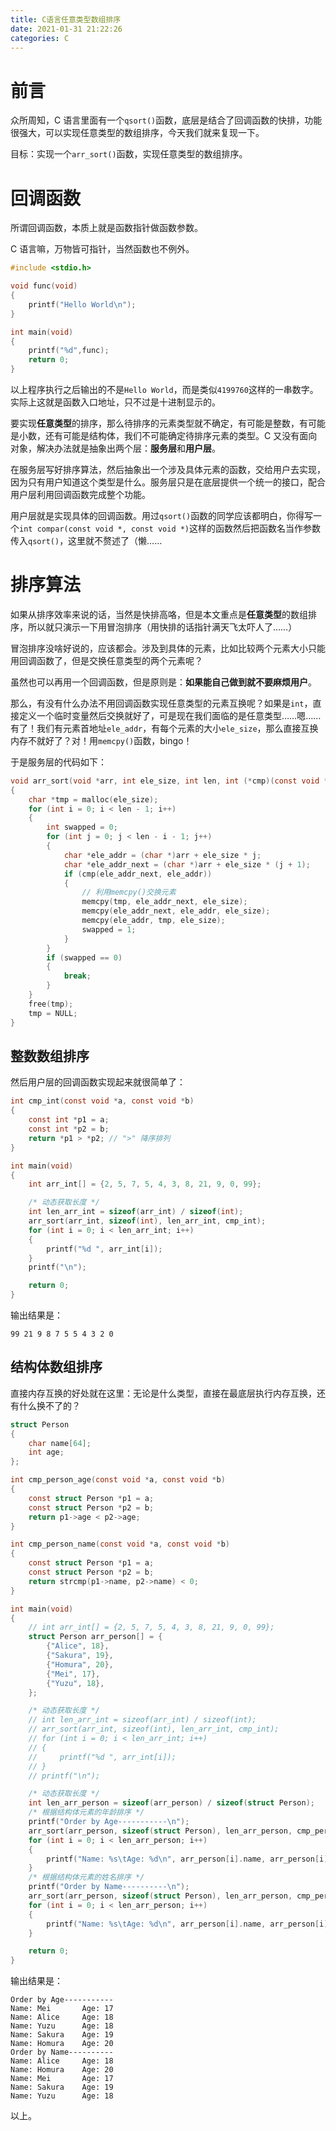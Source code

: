 ```yaml
---
title: C语言任意类型数组排序
date: 2021-01-31 21:22:26
categories: C
---
```


# 前言

众所周知，C 语言里面有一个`qsort()`函数，底层是结合了回调函数的快排，功能很强大，可以实现任意类型的数组排序，今天我们就来复现一下。

目标：实现一个`arr_sort()`函数，实现任意类型的数组排序。

# 回调函数

所谓回调函数，本质上就是函数指针做函数参数。

C 语言嘛，万物皆可指针，当然函数也不例外。

```C
#include <stdio.h>

void func(void)
{
    printf("Hello World\n");
}

int main(void)
{
    printf("%d",func);
    return 0;
}
```

以上程序执行之后输出的不是`Hello World`，而是类似`4199760`这样的一串数字。实际上这就是函数入口地址，只不过是十进制显示的。

要实现**任意类型**的排序，那么待排序的元素类型就不确定，有可能是整数，有可能是小数，还有可能是结构体，我们不可能确定待排序元素的类型。C 又没有面向对象，解决办法就是抽象出两个层：**服务层**和**用户层**。

在服务层写好排序算法，然后抽象出一个涉及具体元素的函数，交给用户去实现，因为只有用户知道这个类型是什么。服务层只是在底层提供一个统一的接口，配合用户层利用回调函数完成整个功能。

用户层就是实现具体的回调函数。用过`qsort()`函数的同学应该都明白，你得写一个`int compar(const void *, const void *)`这样的函数然后把函数名当作参数传入`qsort()`，这里就不赘述了（懒……

# 排序算法

如果从排序效率来说的话，当然是快排高咯，但是本文重点是**任意类型**的数组排序，所以就只演示一下用冒泡排序（用快排的话指针满天飞太吓人了……）

冒泡排序没啥好说的，应该都会。涉及到具体的元素，比如比较两个元素大小只能用回调函数了，但是交换任意类型的两个元素呢？

虽然也可以再用一个回调函数，但是原则是：**如果能自己做到就不要麻烦用户**。

那么，有没有什么办法不用回调函数实现任意类型的元素互换呢？如果是`int`，直接定义一个临时变量然后交换就好了，可是现在我们面临的是任意类型……嗯……有了！我们有元素首地址`ele_addr`，有每个元素的大小`ele_size`，那么直接互换内存不就好了？对！用`memcpy()`函数，bingo！

于是服务层的代码如下：

```c
void arr_sort(void *arr, int ele_size, int len, int (*cmp)(const void *, const void *))
{
    char *tmp = malloc(ele_size);
    for (int i = 0; i < len - 1; i++)
    {
        int swapped = 0;
        for (int j = 0; j < len - i - 1; j++)
        {
            char *ele_addr = (char *)arr + ele_size * j;
            char *ele_addr_next = (char *)arr + ele_size * (j + 1);
            if (cmp(ele_addr_next, ele_addr))
            {
                // 利用memcpy()交换元素
                memcpy(tmp, ele_addr_next, ele_size);
                memcpy(ele_addr_next, ele_addr, ele_size);
                memcpy(ele_addr, tmp, ele_size);
                swapped = 1;
            }
        }
        if (swapped == 0)
        {
            break;
        }
    }
    free(tmp);
    tmp = NULL;
}
```

## 整数数组排序

然后用户层的回调函数实现起来就很简单了：

```c
int cmp_int(const void *a, const void *b)
{
    const int *p1 = a;
    const int *p2 = b;
    return *p1 > *p2; // ">" 降序排列
}

int main(void)
{
    int arr_int[] = {2, 5, 7, 5, 4, 3, 8, 21, 9, 0, 99};

    /* 动态获取长度 */
    int len_arr_int = sizeof(arr_int) / sizeof(int);
    arr_sort(arr_int, sizeof(int), len_arr_int, cmp_int);
    for (int i = 0; i < len_arr_int; i++)
    {
        printf("%d ", arr_int[i]);
    }
    printf("\n");

    return 0;
}
```

输出结果是：

```
99 21 9 8 7 5 5 4 3 2 0
```

## 结构体数组排序

直接内存互换的好处就在这里：无论是什么类型，直接在最底层执行内存互换，还有什么换不了的？

```c
struct Person
{
    char name[64];
    int age;
};

int cmp_person_age(const void *a, const void *b)
{
    const struct Person *p1 = a;
    const struct Person *p2 = b;
    return p1->age < p2->age;
}

int cmp_person_name(const void *a, const void *b)
{
    const struct Person *p1 = a;
    const struct Person *p2 = b;
    return strcmp(p1->name, p2->name) < 0;
}

int main(void)
{
    // int arr_int[] = {2, 5, 7, 5, 4, 3, 8, 21, 9, 0, 99};
    struct Person arr_person[] = {
        {"Alice", 18},
        {"Sakura", 19},
        {"Homura", 20},
        {"Mei", 17},
        {"Yuzu", 18},
    };

    /* 动态获取长度 */
    // int len_arr_int = sizeof(arr_int) / sizeof(int);
    // arr_sort(arr_int, sizeof(int), len_arr_int, cmp_int);
    // for (int i = 0; i < len_arr_int; i++)
    // {
    //     printf("%d ", arr_int[i]);
    // }
    // printf("\n");

    /* 动态获取长度 */
    int len_arr_person = sizeof(arr_person) / sizeof(struct Person);
    /* 根据结构体元素的年龄排序 */
    printf("Order by Age-----------\n");
    arr_sort(arr_person, sizeof(struct Person), len_arr_person, cmp_person_age);
    for (int i = 0; i < len_arr_person; i++)
    {
        printf("Name: %s\tAge: %d\n", arr_person[i].name, arr_person[i].age);
    }
    /* 根据结构体元素的姓名排序 */
    printf("Order by Name----------\n");
    arr_sort(arr_person, sizeof(struct Person), len_arr_person, cmp_person_name);
    for (int i = 0; i < len_arr_person; i++)
    {
        printf("Name: %s\tAge: %d\n", arr_person[i].name, arr_person[i].age);
    }

    return 0;
}
```

输出结果是：

```
Order by Age-----------
Name: Mei       Age: 17
Name: Alice     Age: 18
Name: Yuzu      Age: 18
Name: Sakura    Age: 19
Name: Homura    Age: 20
Order by Name----------
Name: Alice     Age: 18
Name: Homura    Age: 20
Name: Mei       Age: 17
Name: Sakura    Age: 19
Name: Yuzu      Age: 18
```

以上。
